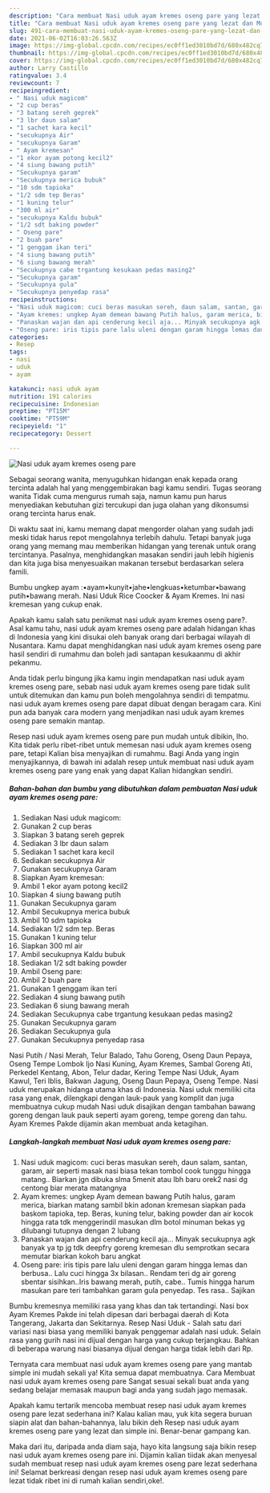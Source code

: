 ```yaml
---
description: "Cara membuat Nasi uduk ayam kremes oseng pare yang lezat dan Mudah Dibuat"
title: "Cara membuat Nasi uduk ayam kremes oseng pare yang lezat dan Mudah Dibuat"
slug: 491-cara-membuat-nasi-uduk-ayam-kremes-oseng-pare-yang-lezat-dan-mudah-dibuat
date: 2021-06-02T16:03:26.563Z
image: https://img-global.cpcdn.com/recipes/ec0ff1ed3010bd7d/680x482cq70/nasi-uduk-ayam-kremes-oseng-pare-foto-resep-utama.jpg
thumbnail: https://img-global.cpcdn.com/recipes/ec0ff1ed3010bd7d/680x482cq70/nasi-uduk-ayam-kremes-oseng-pare-foto-resep-utama.jpg
cover: https://img-global.cpcdn.com/recipes/ec0ff1ed3010bd7d/680x482cq70/nasi-uduk-ayam-kremes-oseng-pare-foto-resep-utama.jpg
author: Larry Castillo
ratingvalue: 3.4
reviewcount: 7
recipeingredient:
- " Nasi uduk magicom"
- "2 cup beras"
- "3 batang sereh geprek"
- "3 lbr daun salam"
- "1 sachet kara kecil"
- "secukupnya Air"
- "secukupnya Garam"
- " Ayam kremesan"
- "1 ekor ayam potong kecil2"
- "4 siung bawang putih"
- "Secukupnya garam"
- "Secukupnya merica bubuk"
- "10 sdm tapioka"
- "1/2 sdm tep Beras"
- "1 kuning telur"
- "300 ml air"
- "secukupnya Kaldu bubuk"
- "1/2 sdt baking powder"
- " Oseng pare"
- "2 buah pare"
- "1 genggam ikan teri"
- "4 siung bawang putih"
- "6 siung bawang merah"
- "Secukupnya cabe trgantung kesukaan pedas masing2"
- "Secukupnya garam"
- "Secukupnya gula"
- "Secukupnya penyedap rasa"
recipeinstructions:
- "Nasi uduk magicom: cuci beras masukan sereh, daun salam, santan, garam, air seperti masak nasi biasa tekan tombol cook tunggu hingga matang.. Biarkan jgn dibuka slma 5menit atau lbh baru orek2 nasi dg centong biar merata matangnya"
- "Ayam kremes: ungkep Ayam demean bawang Putih halus, garam merica, biarkan matang sambil bkin adonan kremesan siapkan pada baskom tapioka, tep. Beras, kuning telur, baking powder dan air kocok hingga rata tdk menggerindil masukan dlm botol minuman bekas yg dilubangi tutupnya dengan 2 lubang"
- "Panaskan wajan dan api cenderung kecil aja... Minyak secukupnya agk banyak ya tp jg tdk deepfry goreng kremesan dlu semprotkan secara memutar biarkan kokoh baru angkat"
- "Oseng pare: iris tipis pare lalu uleni dengan garam hingga lemas dan berbusa.. Lalu cuci hingga 3x bilasan.. Rendam teri dg air goreng sbentar sisihkan..Iris bawang merah, putih, cabe.. Tumis hingga harum masukan pare teri tambahkan garam gula penyedap. Tes rasa.. Sajikan"
categories:
- Resep
tags:
- nasi
- uduk
- ayam

katakunci: nasi uduk ayam 
nutrition: 191 calories
recipecuisine: Indonesian
preptime: "PT15M"
cooktime: "PT59M"
recipeyield: "1"
recipecategory: Dessert

---
```



![Nasi uduk ayam kremes oseng pare](https://img-global.cpcdn.com/recipes/ec0ff1ed3010bd7d/680x482cq70/nasi-uduk-ayam-kremes-oseng-pare-foto-resep-utama.jpg)

Sebagai seorang wanita, menyuguhkan hidangan enak kepada orang tercinta adalah hal yang menggembirakan bagi kamu sendiri. Tugas seorang  wanita Tidak cuma mengurus rumah saja, namun kamu pun harus menyediakan kebutuhan gizi tercukupi dan juga olahan yang dikonsumsi orang tercinta harus enak.

Di waktu  saat ini, kamu memang dapat mengorder olahan yang sudah jadi meski tidak harus repot mengolahnya terlebih dahulu. Tetapi banyak juga orang yang memang mau memberikan hidangan yang terenak untuk orang tercintanya. Pasalnya, menghidangkan masakan sendiri jauh lebih higienis dan kita juga bisa menyesuaikan makanan tersebut berdasarkan selera famili. 

Bumbu ungkep ayam :•ayam•kunyit•jahe•lengkuas•ketumbar•bawang putih•bawang merah. Nasi Uduk Rice Coocker &amp; Ayam Kremes. Ini nasi kremesan yang cukup enak.

Apakah kamu salah satu penikmat nasi uduk ayam kremes oseng pare?. Asal kamu tahu, nasi uduk ayam kremes oseng pare adalah hidangan khas di Indonesia yang kini disukai oleh banyak orang dari berbagai wilayah di Nusantara. Kamu dapat menghidangkan nasi uduk ayam kremes oseng pare hasil sendiri di rumahmu dan boleh jadi santapan kesukaanmu di akhir pekanmu.

Anda tidak perlu bingung jika kamu ingin mendapatkan nasi uduk ayam kremes oseng pare, sebab nasi uduk ayam kremes oseng pare tidak sulit untuk ditemukan dan kamu pun boleh mengolahnya sendiri di tempatmu. nasi uduk ayam kremes oseng pare dapat dibuat dengan beragam cara. Kini pun ada banyak cara modern yang menjadikan nasi uduk ayam kremes oseng pare semakin mantap.

Resep nasi uduk ayam kremes oseng pare pun mudah untuk dibikin, lho. Kita tidak perlu ribet-ribet untuk memesan nasi uduk ayam kremes oseng pare, tetapi Kalian bisa menyajikan di rumahmu. Bagi Anda yang ingin menyajikannya, di bawah ini adalah resep untuk membuat nasi uduk ayam kremes oseng pare yang enak yang dapat Kalian hidangkan sendiri.

<!--inarticleads1-->

##### Bahan-bahan dan bumbu yang dibutuhkan dalam pembuatan Nasi uduk ayam kremes oseng pare:

1. Sediakan  Nasi uduk magicom:
1. Gunakan 2 cup beras
1. Siapkan 3 batang sereh geprek
1. Sediakan 3 lbr daun salam
1. Sediakan 1 sachet kara kecil
1. Sediakan secukupnya Air
1. Gunakan secukupnya Garam
1. Siapkan  Ayam kremesan:
1. Ambil 1 ekor ayam potong kecil2
1. Siapkan 4 siung bawang putih
1. Gunakan Secukupnya garam
1. Ambil Secukupnya merica bubuk
1. Ambil 10 sdm tapioka
1. Sediakan 1/2 sdm tep. Beras
1. Gunakan 1 kuning telur
1. Siapkan 300 ml air
1. Ambil secukupnya Kaldu bubuk
1. Sediakan 1/2 sdt baking powder
1. Ambil  Oseng pare:
1. Ambil 2 buah pare
1. Gunakan 1 genggam ikan teri
1. Sediakan 4 siung bawang putih
1. Sediakan 6 siung bawang merah
1. Sediakan Secukupnya cabe trgantung kesukaan pedas masing2
1. Gunakan Secukupnya garam
1. Sediakan Secukupnya gula
1. Gunakan Secukupnya penyedap rasa


Nasi Putih / Nasi Merah, Telur Balado, Tahu Goreng, Oseng Daun Pepaya, Oseng Tempe Lombok Ijo Nasi Kuning, Ayam Kremes, Sambal Goreng Ati, Perkedel Kentang, Abon, Telur dadar, Kering Tempe Nasi Uduk, Ayam Kawul, Teri Iblis, Bakwan Jagung, Oseng Daun Pepaya, Oseng Tempe. Nasi uduk merupakan hidanga utama khas di Indonesia. Nasi uduk memiliki cita rasa yang enak, dilengkapi dengan lauk-pauk yang komplit dan juga membuatnya cukup mudah Nasi uduk disajikan dengan tambahan bawang goreng dengan lauk pauk seperti ayam goreng, tempe goreng dan tahu. Ayam Kremes Pakde dijamin akan membuat anda ketagihan. 

<!--inarticleads2-->

##### Langkah-langkah membuat Nasi uduk ayam kremes oseng pare:

1. Nasi uduk magicom: cuci beras masukan sereh, daun salam, santan, garam, air seperti masak nasi biasa tekan tombol cook tunggu hingga matang.. Biarkan jgn dibuka slma 5menit atau lbh baru orek2 nasi dg centong biar merata matangnya
1. Ayam kremes: ungkep Ayam demean bawang Putih halus, garam merica, biarkan matang sambil bkin adonan kremesan siapkan pada baskom tapioka, tep. Beras, kuning telur, baking powder dan air kocok hingga rata tdk menggerindil masukan dlm botol minuman bekas yg dilubangi tutupnya dengan 2 lubang
1. Panaskan wajan dan api cenderung kecil aja... Minyak secukupnya agk banyak ya tp jg tdk deepfry goreng kremesan dlu semprotkan secara memutar biarkan kokoh baru angkat
1. Oseng pare: iris tipis pare lalu uleni dengan garam hingga lemas dan berbusa.. Lalu cuci hingga 3x bilasan.. Rendam teri dg air goreng sbentar sisihkan..Iris bawang merah, putih, cabe.. Tumis hingga harum masukan pare teri tambahkan garam gula penyedap. Tes rasa.. Sajikan


Bumbu kremesnya memiliki rasa yang khas dan tak tertandingi. Nasi box Ayam Kremes Pakde ini telah dipesan dari berbagai daerah di Kota Tangerang, Jakarta dan Sekitarnya. Resep Nasi Uduk - Salah satu dari variasi nasi biasa yang memiliki banyak penggemar adalah nasi uduk. Selain rasa yang gurih nasi ini dijual dengan harga yang cukup terjangkau. Bahkan di beberapa warung nasi biasanya dijual dengan harga tidak lebih dari Rp. 

Ternyata cara membuat nasi uduk ayam kremes oseng pare yang mantab simple ini mudah sekali ya! Kita semua dapat membuatnya. Cara Membuat nasi uduk ayam kremes oseng pare Sangat sesuai sekali buat anda yang sedang belajar memasak maupun bagi anda yang sudah jago memasak.

Apakah kamu tertarik mencoba membuat resep nasi uduk ayam kremes oseng pare lezat sederhana ini? Kalau kalian mau, yuk kita segera buruan siapin alat dan bahan-bahannya, lalu bikin deh Resep nasi uduk ayam kremes oseng pare yang lezat dan simple ini. Benar-benar gampang kan. 

Maka dari itu, daripada anda diam saja, hayo kita langsung saja bikin resep nasi uduk ayam kremes oseng pare ini. Dijamin kalian tiidak akan menyesal sudah membuat resep nasi uduk ayam kremes oseng pare lezat sederhana ini! Selamat berkreasi dengan resep nasi uduk ayam kremes oseng pare lezat tidak ribet ini di rumah kalian sendiri,oke!.

